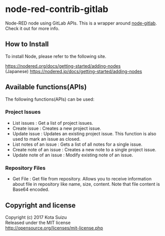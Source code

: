 # node-red-contrib-gitlab

Node-RED node using GitLab APIs.
This is a wrapper around [node-gitlab](https://www.npmjs.com/package/node-gitlab). Check it out for more info.

## How to Install

To install Node, please refer to the following site.

https://nodered.org/docs/getting-started/adding-nodes  
(Japanese) https://nodered.jp/docs/getting-started/adding-nodes  

## Available functions(APIs)

The following functions(APIs) can be used:  

### Project Issues
* List issues : Get a list of project issues.
* Create issue : Creates a new project issue.
* Update issue : Updates an existing project issue. This function is also used to mark an issue as closed.
* List notes of an issue : Gets a list of all notes for a single issue.
* Create note of an issue : Creates a new note to a single project issue.
* Update note of an issue : Modify existing note of an issue.

### Repository Files
* Get File : Get file from repository. Allows you to receive information about file in repository like name, size, content. Note that file content is Base64 encoded.

## Copyright and license

Copyright (c) 2017 Kota Suizu  
Released under the MIT license  
http://opensource.org/licenses/mit-license.php
